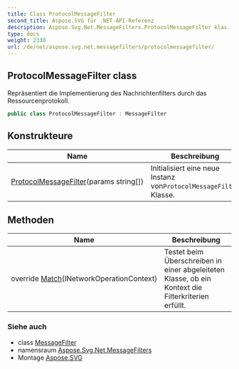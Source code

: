 ```yaml
---
title: Class ProtocolMessageFilter
second_title: Aspose.SVG für .NET-API-Referenz
description: Aspose.Svg.Net.MessageFilters.ProtocolMessageFilter klas. Repräsentiert die Implementierung des Nachrichtenfilters durch das Ressourcenprotokoll.
type: docs
weight: 2330
url: /de/net/aspose.svg.net.messagefilters/protocolmessagefilter/
---
```

## ProtocolMessageFilter class

Repräsentiert die Implementierung des Nachrichtenfilters durch das Ressourcenprotokoll.

```csharp
public class ProtocolMessageFilter : MessageFilter
```

## Konstrukteure

| Name | Beschreibung |
| --- | --- |
| [ProtocolMessageFilter](protocolmessagefilter/)(params string[]) | Initialisiert eine neue Instanz von`ProtocolMessageFilter` Klasse. |

## Methoden

| Name | Beschreibung |
| --- | --- |
| override [Match](../../aspose.svg.net.messagefilters/protocolmessagefilter/match/)(INetworkOperationContext) | Testet beim Überschreiben in einer abgeleiteten Klasse, ob ein Kontext die Filterkriterien erfüllt. |

### Siehe auch

* class [MessageFilter](../../aspose.svg.net/messagefilter/)
* namensraum [Aspose.Svg.Net.MessageFilters](../../aspose.svg.net.messagefilters/)
* Montage [Aspose.SVG](../../)



